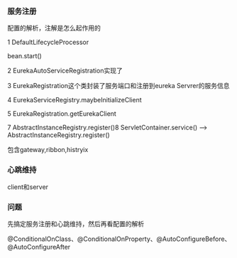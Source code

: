 ### 服务注册

配置的解析，注解是怎么起作用的

1 DefaultLifecycleProcessor

bean.start()

2 EurekaAutoServiceRegistration实现了

3 EurekaRegistration这个类封装了服务端口和注册到eureka Servrer的服务信息

4 EurekaServiceRegistry.maybeInitializeClient

5 EurekaRegistration.getEurekaClient

7 AbstractInstanceRegistry.register()8 ServletContainer.service() --> AbstractInstanceRegistry.register()

包含gateway,ribbon,histryix



### 心跳维持

client和server

### 问题

先搞定服务注册和心跳维持，然后再看配置的解析

@ConditionalOnClass、@ConditionalOnProperty、@AutoConfigureBefore、@AutoConfigureAfter